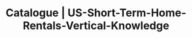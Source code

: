 ---
layout: dataset
title: Catalogue | US-Short-Term-Home-Rentals-Vertical-Knowledge
data:
  topics:
    - travel
    - b2c
    - timeline
  id: US-Short-Term-Home-Rentals-Vertical-Knowledge
  sharing: alliance
  tags: 'home-rentals, vertical-knowledge'
  licence: VK (Open Source)
  createdAt: '2017-03-01'
  updatedAt: '2020-07-16'
  update_frequency: quarterly
  title: US Short Term Home Rentals
  url: 'Available upon request. '
  author: Vertical Knowledge
  author_email: customer-support@vk.ai
  maintainer: Vertical Knowledge
  maintainer_email: customer-support@vk.ai
  description: "Since March of 2017, Vertical Knowledge has tracked key metrics of pricing, availability, and review data for US properties from Airbnb. The data provides insights into pricing trends, geography, availability, and user sentiment on a quarterly basis.\r\n\r\nThis data set is useful in understanding the supply and demand of short-term rental market in addition to providing pricing and availability. Used in conjunction with other travel data, this data can be used to understand the demand for short term rentals relative to hotels and the broader health of the travel industry."
  json: 'Available upon request. '

---